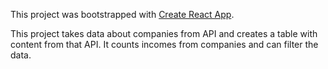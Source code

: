 This project was bootstrapped with [Create React App](https://github.com/facebook/create-react-app).


This project takes data about companies from API and creates a table with content from that API. It counts incomes from companies and can filter the data.
